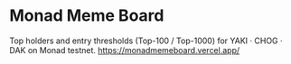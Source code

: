 # Monad Meme Board

Top holders and entry thresholds (Top-100 / Top-1000) for YAKI · CHOG · DAK on Monad testnet.
https://monadmemeboard.vercel.app/
